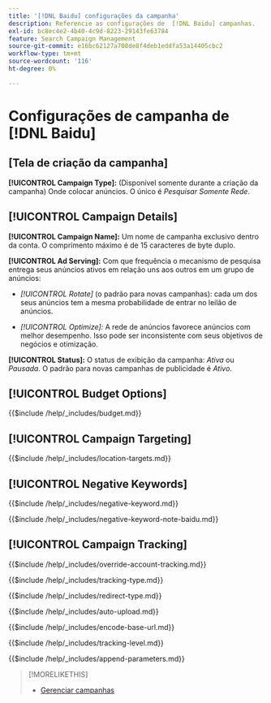 ```yaml
---
title: '[!DNL Baidu] configurações da campanha'
description: Referencie as configurações de  [!DNL Baidu] campanhas.
exl-id: bc8ec4e2-4b40-4c9d-8223-29143fe63784
feature: Search Campaign Management
source-git-commit: e16bc62127a708de8f4deb1eddfa53a14405cbc2
workflow-type: tm+mt
source-wordcount: '116'
ht-degree: 0%

---
```


# Configurações de campanha de [!DNL Baidu]

## \[Tela de criação da campanha\]

**[!UICONTROL Campaign Type]:** (Disponível somente durante a criação da campanha) Onde colocar anúncios. O único é *Pesquisar Somente Rede*.

## [!UICONTROL Campaign Details]

**[!UICONTROL Campaign Name]:** Um nome de campanha exclusivo dentro da conta. O comprimento máximo é de 15 caracteres de byte duplo.

**[!UICONTROL Ad Serving]:**
Com que frequência o mecanismo de pesquisa entrega seus anúncios ativos em relação uns aos outros em um grupo de anúncios:

* *[!UICONTROL Rotate]* (o padrão para novas campanhas): cada um dos seus anúncios tem a mesma probabilidade de entrar no leilão de anúncios.

* *[!UICONTROL Optimize]:* A rede de anúncios favorece anúncios com melhor desempenho. Isso pode ser inconsistente com seus objetivos de negócios e otimização.

**[!UICONTROL Status]:** O status de exibição da campanha: *Ativa* ou *Pausada*. O padrão para novas campanhas de publicidade é *Ativo*.

## [!UICONTROL Budget Options]

<!-- **[!UICONTROL Budget]:** -->

{{$include /help/_includes/budget.md}}

## [!UICONTROL Campaign Targeting]

<!-- **[!UICONTROL Location Targets]:** -->

{{$include /help/_includes/location-targets.md}}

## [!UICONTROL Negative Keywords]

<!-- **[!UICONTROL Campaign Negative Keywords]:** -->

{{$include /help/_includes/negative-keyword.md}}

<!-- Note for **[!UICONTROL Campaign Negative Keywords]:** -->

{{$include /help/_includes/negative-keyword-note-baidu.md}}

## [!UICONTROL Campaign Tracking]

<!-- **[!UICONTROL Override Account Tracking]:** -->

{{$include /help/_includes/override-account-tracking.md}}

<!-- **[!UICONTROL Tracking Type]:** -->

{{$include /help/_includes/tracking-type.md}}

<!-- **[!UICONTROL Redirect Type]:** -->

{{$include /help/_includes/redirect-type.md}}

<!-- **[!UICONTROL Auto Upload]:** -->

{{$include /help/_includes/auto-upload.md}}

<!-- **[!UICONTROL Encode Base URL]:** -->

{{$include /help/_includes/encode-base-url.md}}

<!-- **[!UICONTROL Tracking Level]:** -->

{{$include /help/_includes/tracking-level.md}}

<!-- **[!UICONTROL Append Parameters]:** -->

{{$include /help/_includes/append-parameters.md}}

>[!MORELIKETHIS]
>
>* [Gerenciar campanhas](/help/search-social-commerce/campaign-management/campaigns/campaign-manage.md)
